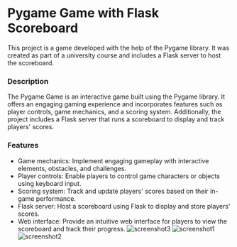 # Pygame Game with Flask Scoreboard

This project is a game developed with the help of the Pygame library. It was created as part of a university course and includes a Flask server to host the scoreboard.
### Description
The Pygame Game is an interactive game built using the Pygame library. It offers an engaging gaming experience and incorporates features such as player controls, game mechanics, and a scoring system. Additionally, the project includes a Flask server that runs a scoreboard to display and track players' scores.

### Features
* Game mechanics: Implement engaging gameplay with interactive elements, obstacles, and challenges.
* Player controls: Enable players to control game characters or objects using keyboard input.
* Scoring system: Track and update players' scores based on their in-game performance.
* Flask server: Host a scoreboard using Flask to display and store players' scores.
* Web interface: Provide an intuitive web interface for players to view the scoreboard and track their progress.
![screenshot3](https://user-images.githubusercontent.com/81749590/226351860-7959f256-2368-47fc-a61a-d997642e3c76.png)
![screenshot1](https://user-images.githubusercontent.com/81749590/226351885-31f9419f-b597-4e33-aca5-fad02650daa2.png)
![screenshot2](https://user-images.githubusercontent.com/81749590/226351904-ee7753c4-d535-4ee9-b133-d5d3b7ca5379.png)

